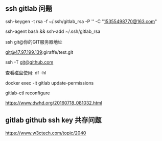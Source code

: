 ## ssh gitlab 问题

ssh-keygen -t rsa -f ~/.ssh/gitlab_rsa -P '' -C "15355498770@163.com"

ssh-agent bash && ssh-add  ~/.ssh/gitlab_rsa

ssh git@你的GIT服务器地址

git@47.97.199.139:giraffe/test.git

ssh -T git@github.com



查看磁盘使用: df -hl

docker exec -it gitlab update-permissions

gitlab-ctl reconfigure

https://www.dwhd.org/20160718_081032.html

## gitlab github ssh key 共存问题

https://www.w3ctech.com/topic/2040